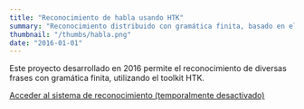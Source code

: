 ```yaml
---
title: "Reconocimiento de habla usando HTK"
summary: "Reconocimiento distribuido con gramática finita, basado en el toolkit HTK. Desarrollado como parte de un proyecto final para Procesamiento del Habla. Usa JSRecorder y la API de Web Audio para capturar las señales de micrófono desde un navegador."
thumbnail: "/thumbs/habla.png"
date: "2016-01-01"
---
```


Este proyecto desarrollado en 2016 permite el reconocimiento de diversas frases con gramática finita, utilizando el toolkit HTK.

[Acceder al sistema de reconocimiento (temporalmente desactivado)](https://casa.gzalo.com/habla)